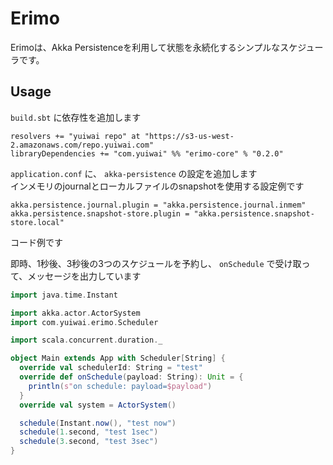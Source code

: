 # Erimo

Erimoは、Akka Persistenceを利用して状態を永続化するシンプルなスケジューラです。

## Usage

`build.sbt` に依存性を追加します

```
resolvers += "yuiwai repo" at "https://s3-us-west-2.amazonaws.com/repo.yuiwai.com"
libraryDependencies += "com.yuiwai" %% "erimo-core" % "0.2.0"
```

`application.conf` に、 `akka-persistence` の設定を追加します  
インメモリのjournalとローカルファイルのsnapshotを使用する設定例です

```
akka.persistence.journal.plugin = "akka.persistence.journal.inmem"
akka.persistence.snapshot-store.plugin = "akka.persistence.snapshot-store.local"
```

コード例です

即時、1秒後、3秒後の3つのスケジュールを予約し、 `onSchedule` で受け取って、メッセージを出力しています

```scala
import java.time.Instant

import akka.actor.ActorSystem
import com.yuiwai.erimo.Scheduler

import scala.concurrent.duration._

object Main extends App with Scheduler[String] {
  override val schedulerId: String = "test"
  override def onSchedule(payload: String): Unit = {
    println(s"on schedule: payload=$payload")
  }
  override val system = ActorSystem()

  schedule(Instant.now(), "test now")
  schedule(1.second, "test 1sec")
  schedule(3.second, "test 3sec")
}
```